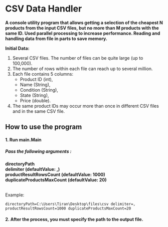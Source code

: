 # CSV Data Handler

**A console utility program that allows getting a selection of the cheapest N products from the input CSV files, but no more than M products with the same ID.
  Used parallel processing to increase performance.
  Reading and handling data from file in parts to save memory.**

**Initial Data:**
1. Several CSV files. The number of files can be quite large (up to 100,000).
2. The number of rows within each file can reach up to several million.
3. Each file contains 5 columns: 
    - Product ID (int),
    - Name (String), 
    - Condition (String), 
    - State (String), 
    - Price (double).
4. The same product IDs may occur more than once in different CSV files and in the same CSV file.


## How to use the program

#### 1. Run main.Main

##### Pass the following arguments : 
__directoryPath__ <br> 
__delimiter (defaultValue: ,)__ <br> 
__productResultRowsCount (defaultValue: 1000)__ <br> 
__duplicateProductsMaxCount (defaultValue: 20)__ <br> <br>

Example:
```arguments
directoryPath=C:\Users\Tiran\Desktop\files\csv delimiter=, productResultRowsCount=1000 duplicateProductsMaxCount=20  
```

#### 2. After the process, you must specify the path to the output file.